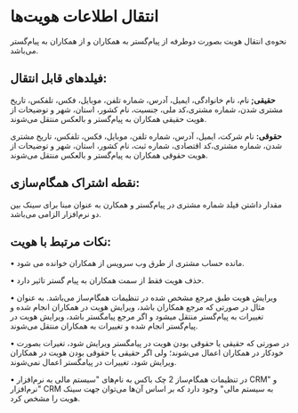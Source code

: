 # انتقال اطلاعات هویت‌ها

نحوه‌ی انتقال هویت بصورت دوطرفه از پیام‌گستر به همکاران و از همکاران به پیام‌گستر می‌باشد.

## فیلدهای قابل انتقال:

**حقیقی;** نام، نام خانوادگی، ایمیل، آدرس، شماره تلفن، موبایل، فکس، تلفکس، تاریخ مشتری شدن، شماره مشتری،کد ملی، جنسیت، نام کشور، استان، شهر و توضیحات از هویت حقیقی همکاران به پیام‌گستر و بالعکس منتقل می‌شوند. 

**حقوقی:** نام شرکت، ایمیل، آدرس، شماره تلفن، موبایل، فکس، تلفکس، تاریخ مشتری شدن، شماره مشتری،کد اقتصادی، شماره ثبت، نام کشور، استان، شهر و توضیحات از هویت حقوقی همکاران به پیام‌گستر و بالعکس منتقل می‌شوند. 

## نقطه اشتراک همگام‌سازی:

مقدار داشتن فیلد شماره مشتری در پیام‌گستر و همکارن به عنوان مبنا برای سینک بین دو نرم‌افزار الزامی می‌باشد.

## نکات مرتبط با هویت:

•	مانده حساب مشتری از طرق وب سرویس از  همکاران خوانده می شود.

•	حذف هویت فقط از سمت همکاران به پیام گستر تاثیر دارد.

•	ویرایش هویت طبق مرجع مشخص شده در تنظیمات همگام‌ساز می‌باشد. به عنوان مثال در صورتی که مرجع همکاران باشد، ویرایش هویت در همکاران انجام شده و تغییرات به پیام‌گستر منتقل میشود و اگر مرجع پیامگستر باشد، ویرایش هویت در پیام‌گستر انجام شده و تغییرات به همکاران منتقل می‌شوند.

•	در صورتی که حقیقی یا حقوقی بودن هویت در پیامگستر ویرایش شود، تغیرات بصورت خودکار در همکاران اعمال می‌شوند؛ ولی اگر حقیقی یا حقوقی بودن هویت در همکاران ویرایش شود، تغییرات در پیامگستر اعمال نمی‌شوند.

•	در تنظیمات همگام‌ساز 2 چک باکس به نام‌های "سیستم مالی به نرم‌افزار CRM" و "نرم‌افزار CRM به سیستم مالی" وجود دارد که بر اساس آن‌ها می‌توان جهت سینک هویت را مشخص کرد.


